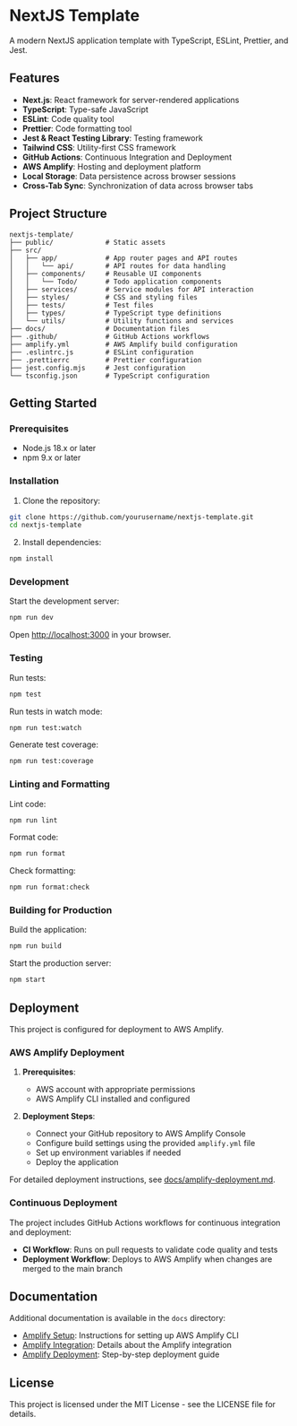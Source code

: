 # NextJS Template

A modern NextJS application template with TypeScript, ESLint, Prettier, and Jest.

## Features

- **Next.js**: React framework for server-rendered applications
- **TypeScript**: Type-safe JavaScript
- **ESLint**: Code quality tool
- **Prettier**: Code formatting tool
- **Jest & React Testing Library**: Testing framework
- **Tailwind CSS**: Utility-first CSS framework
- **GitHub Actions**: Continuous Integration and Deployment
- **AWS Amplify**: Hosting and deployment platform
- **Local Storage**: Data persistence across browser sessions
- **Cross-Tab Sync**: Synchronization of data across browser tabs

## Project Structure

```
nextjs-template/
├── public/             # Static assets
├── src/
│   ├── app/            # App router pages and API routes
│   │   └── api/        # API routes for data handling
│   ├── components/     # Reusable UI components
│   │   └── Todo/       # Todo application components
│   ├── services/       # Service modules for API interaction
│   ├── styles/         # CSS and styling files
│   ├── tests/          # Test files
│   ├── types/          # TypeScript type definitions
│   └── utils/          # Utility functions and services
├── docs/               # Documentation files
├── .github/            # GitHub Actions workflows
├── amplify.yml         # AWS Amplify build configuration
├── .eslintrc.js        # ESLint configuration
├── .prettierrc         # Prettier configuration
├── jest.config.mjs     # Jest configuration
└── tsconfig.json       # TypeScript configuration
```

## Getting Started

### Prerequisites

- Node.js 18.x or later
- npm 9.x or later

### Installation

1. Clone the repository:

```bash
git clone https://github.com/yourusername/nextjs-template.git
cd nextjs-template
```

2. Install dependencies:

```bash
npm install
```

### Development

Start the development server:

```bash
npm run dev
```

Open [http://localhost:3000](http://localhost:3000) in your browser.

### Testing

Run tests:

```bash
npm test
```

Run tests in watch mode:

```bash
npm run test:watch
```

Generate test coverage:

```bash
npm run test:coverage
```

### Linting and Formatting

Lint code:

```bash
npm run lint
```

Format code:

```bash
npm run format
```

Check formatting:

```bash
npm run format:check
```

### Building for Production

Build the application:

```bash
npm run build
```

Start the production server:

```bash
npm start
```

## Deployment

This project is configured for deployment to AWS Amplify.

### AWS Amplify Deployment

1. **Prerequisites**:
   - AWS account with appropriate permissions
   - AWS Amplify CLI installed and configured

2. **Deployment Steps**:
   - Connect your GitHub repository to AWS Amplify Console
   - Configure build settings using the provided `amplify.yml` file
   - Set up environment variables if needed
   - Deploy the application

For detailed deployment instructions, see [docs/amplify-deployment.md](docs/amplify-deployment.md).

### Continuous Deployment

The project includes GitHub Actions workflows for continuous integration and deployment:

- **CI Workflow**: Runs on pull requests to validate code quality and tests
- **Deployment Workflow**: Deploys to AWS Amplify when changes are merged to the main branch

## Documentation

Additional documentation is available in the `docs` directory:

- [Amplify Setup](docs/amplify-setup.md): Instructions for setting up AWS Amplify CLI
- [Amplify Integration](docs/amplify-integration.md): Details about the Amplify integration
- [Amplify Deployment](docs/amplify-deployment.md): Step-by-step deployment guide

## License

This project is licensed under the MIT License - see the LICENSE file for details.
